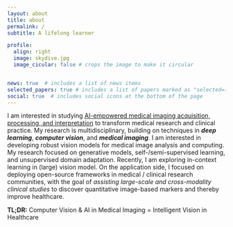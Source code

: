 ```yaml
---
layout: about
title: about
permalink: /
subtitle: A lifelong learner

profile:
  align: right
  image: skydive.jpg
  image_cicular: false # crops the image to make it circular


news: true  # includes a list of news items
selected_papers: true # includes a list of papers marked as "selected={true}"
social: true  # includes social icons at the bottom of the page
---
```


I am interested in studying <ins>AI-empowered medical imaging acquisition, processing, and interpretation</ins> to transform medical research and clinical practice. My research is multidisciplinary, building on techniques in ***deep learning***, ***computer vision***, and ***medical imaging***. I am interested in developing robust vision models for medical image analysis and computing. My research focused on generative models, self-/semi-supervised learning, and unsupervised domain adaptation. Recently, I am exploring in-context learning in (large) vision model. On the application side, I focused on deploying open-source frameworks in medical / clinical research communities, with the goal of *assisting large-scale and cross-modality clinical studies* to discover quantitative image-based markers and thereby improve healthcare.

**TL;DR:** Computer Vision & AI in Medical Imaging = Intelligent Vision in Healthcare